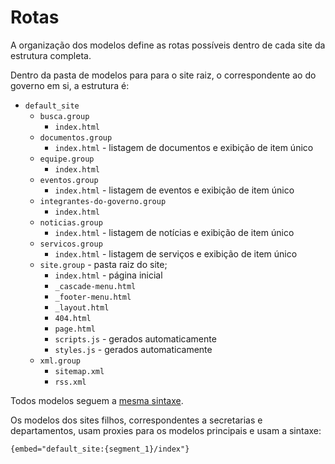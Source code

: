 # Rotas

A organização dos modelos define as rotas possíveis dentro de cada site da estrutura completa.

Dentro da pasta de modelos para para o site raiz, o correspondente ao do governo em si, a estrutura é:

- `default_site`
  - `busca.group`
    - `index.html`
  - `documentos.group`
    - `index.html` - listagem de documentos e exibição de item único
  - `equipe.group`
    - `index.html`
  - `eventos.group`
    - `index.html` - listagem de eventos e exibição de item único
  - `integrantes-do-governo.group`
    - `index.html`
  - `noticias.group`
    - `index.html` - listagem de notícias e exibição de item único
  - `servicos.group`
    - `index.html` - listagem de serviços e exibição de item único
  - `site.group` - pasta raiz do site;
    - `index.html` - página inicial
    - `_cascade-menu.html`
    - `_footer-menu.html`
    - `_layout.html`
    - `404.html`
    - `page.html`
    - `scripts.js` - gerados automaticamente
    - `styles.js` - gerados automaticamente
  - `xml.group`
    - `sitemap.xml`
    - `rss.xml`

Todos modelos seguem a [mesma sintaxe](https://docs.expressionengine.com/latest/templates/overview.html).

Os modelos dos sites filhos, correspondentes a secretarias e departamentos, usam proxies para os modelos principais e usam a sintaxe:

```html
{embed="default_site:{segment_1}/index"}
```
